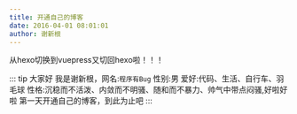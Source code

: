 ```yaml
---
title: 开通自己的博客
date: 2016-04-01 08:01:01
author: 谢新根
---
```


从hexo切换到vuepress又切回hexo啦！！！
<!-- more -->

::: tip 大家好
我是谢新根，网名:```程序有Bug``` 性别:男 爱好:代码、生活、自行车、羽毛球 性格:沉稳而不活泼、内敛而不明骚、随和而不暴力、帅气中带点闷骚,好啦好啦 第一天开通自己的博客，到此为止吧
:::
